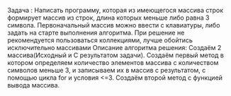 
Задача :
Написать программу, которая из имеющегося массива строк формирует массив из строк, длина которых меньше либо равна 3 символа. Первоначальный массив можно ввести с клавиатуры, либо задать на старте выполнения алгоритма. При решение не рекомендуется пользоваться коллекциями, лучше обойтись исключительно массивами
Описание алгоритма решения:
Создаём 2 массива(Исходный и С результатом задачи). Создаём первый метод в котором определяем количество элементов массива с количеством символов меньше 3, и записываем их в массив с результатом, с помощью цикла for и условия <=3. Создаём второй метод с функцией вывода массива.

